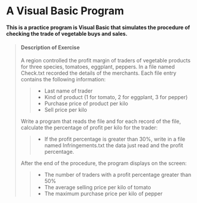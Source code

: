 # A Visual Basic Program

**This is a practice program is Visual Basic that simulates the procedure of checking the trade of vegetable buys and sales.**

>#### Description of Exercise
>
>A region controlled the profit margin of traders of vegetable products for three species, tomatoes, eggplant, peppers. In a file named Check.txt recorded the details of the merchants. Each file entry contains the following information:
>>* Last name of trader
>>* Kind of product (1 for tomato, 2 for eggplant, 3 for pepper)
>>* Purchase price of product per kilo
>>* Sell price per kilo
>
> Write a program that reads the file and for each record of the file, calculate the percentage of profit per kilo for the trader:
>>* If the profit percentage is greater than 30%, write in a file named Ιnfringements.txt the data just read and the profit percentage.
>
>After the end of the procedure, the program displays on the screen:
>>* The number of traders with a profit percentage greater than 50%
>>* The average selling price per kilo of tomato
>>* The maximum purchase price per kilo of pepper
>
